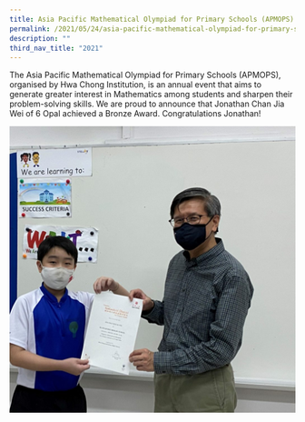 ```yaml
---
title: Asia Pacific Mathematical Olympiad for Primary Schools (APMOPS)
permalink: /2021/05/24/asia-pacific-mathematical-olympiad-for-primary-schools-apmops/
description: ""
third_nav_title: "2021"
---
```

<p>The Asia Pacific Mathematical Olympiad for Primary Schools (APMOPS), organised by Hwa Chong Institution, is an annual event that aims to generate greater interest in Mathematics among students and sharpen their problem-solving skills. We are proud to announce that Jonathan Chan Jia Wei of 6 Opal achieved a Bronze Award. Congratulations Jonathan!</p>
<img src="/images/Jonathan-6O_MA-olympiad-1024x1024.jpg">